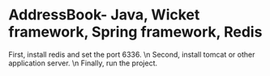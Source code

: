 # AddressBook- Java, Wicket framework, Spring framework, Redis

First, install redis and set the port 6336. \n 
Second, install tomcat or other application server. \n
Finally, run the project. 
